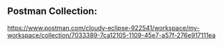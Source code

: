 ## Postman Collection:
https://www.postman.com/cloudy-eclipse-922541/workspace/my-workspace/collection/7033389-7ca12105-1109-45e7-a57f-276e917111ea
